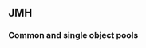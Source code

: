 ## JMH

### Common and single object pools

<script type="text/javascript" src="https://www.gstatic.com/charts/loader.js"></script>
<script type="text/javascript">
google.charts.load('current', {'packages':['corechart']}).then(drawChart);
function drawChart() {
    var data = new google.visualization.DataTable();
    data.addColumn('string', 'Pool');
    data.addColumn('number', 'ops/s');
    data.addRows([
        ['Common', 24502966.814],
        ['Single', 77747041.047]
    ]);
    var options = {
        'title': 'Borrow then return a single pooled object (v0.14.1)',
        'legend': 'none'
    };
    new google.visualization.BarChart(document.getElementById('pool_chart_div'))
        .draw(data, options);
}
</script>
<div id="pool_chart_div"></div>
